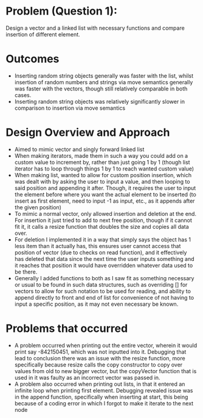 # Problem (Question 1):
Design a vector and a linked list with necessary functions and compare insertion of different element.

# Outcomes
-	Inserting random string objects generally was faster with the list, whilst insertion of random numbers and strings via move semantics generally was faster with the vectors, though still relatively comparable in both cases.
-	Inserting random string objects was relatively significantly slower in comparison to insertion via move semantics

# Design Overview and Approach
-	Aimed to mimic vector and singly forward linked list
-	When making iterators, made them in such a way you could add on a custom value to increment by, rather than just going 1 by 1 (though list iterator has to loop through things 1 by 1 to reach wanted custom value)
-	When making list, wanted to allow for custom position insertion, which was dealt with by asking the user to input a value, and then looping to said position and appending it after. Though, it requires the user to input the element before where you want the actual element to be inserted (to insert as first element, need to input -1 as input, etc., as it appends after the given position)
-	To mimic a normal vector, only allowed insertion and deletion at the end. For insertion it just tried to add to next free position, though if it cannot fit it, it calls a resize function that doubles the size and copies all data over. 
-	For deletion I implemented it in a way that simply says the object has 1 less item than it actually has, this ensures user cannot access that position of vector (due to checks on read function), and it effectively has deleted that data since the next time the user inputs something and it reaches that position it would have overridden whatever data used to be there.
-	Generally I added functions to both as I saw fit as something necessary or usual to be found in such data structures, such as overriding [] for vectors to allow for such notation to be used for reading, and ability to append directly to front and end of list for convenience of not having to input a specific position, as it may not even necessary be known.

# Problems that occurred
-	A problem occurred when printing out the entire vector, wherein it would print say -842150451, which was not inputted into it. Debugging that lead to conclusion there was an issue with the resize function, more specifically because resize calls the copy constructor to copy over values from old to new bigger vector, but the copyVector function that is used in it was faulty as an incorrect vector was passed in.
-	A problem also occurred when printing out lists, in that it entered an infinite loop when printing first element. Debugging revealed issue was in the append function, specifically when inserting at start, this being because of a coding error in which I forgot to make it iterate to the next node
